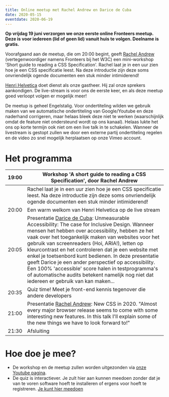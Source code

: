 ```yaml
---
title: Online meetup met Rachel Andrew en Darice de Cuba
date: 2020-05-15
eventdate: 2020-06-19
---
```

**Op vrijdag 19 juni verzorgen we onze eerste online Fronteers meetup. Deze is voor iedereen (lid of geen lid) vanuit huis te volgen. Deelname is gratis.**

Voorafgaand aan de meetup, die om 20:00 begint, geeft [Rachel Andrew](https://twitter.com/rachelandrew]) (vertegenwoordiger namens Fronteers bij het W3C) een mini-workshop 'Short guide to reading a CSS Specification'. Rachel laat je in een uur zien hoe je een CSS specificatie leest. Na deze introductie zijn deze soms onvriendelijk ogende documenten een stuk minder intimiderend!

[Henri Helvetica](https://twitter.com/HenriHelvetica) doet dienst als onze gastheer. Hij zal onze sprekers aankondigen.
De live-stream is voor ons de eerste keer, en als deze meetup goed verloopt volgen er mogelijk meer!

De meetup is geheel Engelstalig. Voor ondertiteling wilden we gebruik maken van we automatische ondertiteling van Google/Youtube en deze naderhand corrigeren, maar helaas bleek deze niet te werken (waarschijnlijk omdat de feature niet ondersteund wordt op ons kanaal). Helaas lukte het ons op korte termijn ook niet om een live talk in te schakelen.
Wanneer de livestream is gestopt zullen we door een externe partij ondertiteling regelen en de video zo snel mogelijk herplaatsen op onze Vimeo account.

# Het programma

| 19:00 | Workshop 'A short guide to reading a CSS Specification', door Rachel Andrew |
| ----- | ------------------------------------------------------------ |
|       | Rachel laat je in een uur zien hoe je een CSS specificatie leest. Na deze introductie zijn deze soms onvriendelijk ogende documenten een stuk minder intimiderend! |
| 20:00 | Een warm welkom van Henri Helvetica op de live stream        |
| 20:05 | Presentatie [Darice de Cuba](https://darice.org/): Unmeasurable Accessibility: The case for Inclusive Design. Wanneer mensen het hebben over accessibility, hebben ze het vaak over het toegankelijk maken van websites voor het gebruik van screenreaders (Hoi, ARIA!), letten op kleurcontrast en het controleren dat je een website met enkel je toetsenbord kunt bedienen. In deze presentatie geeft Darice je een ander perspectief op accessibility. Een 100% 'accessible' score halen in testprogramma's of automatische audits betekent namelijk nog niet dat iedereen er gebruik van kan maken... |
| 20:35 | Quiz time! Meet je front-end kennis tegenover die andere developers |
| 21:00 | Presentatie [Rachel Andrew](https://rachelandrew.co.uk/): New CSS in 2020. "Almost every major browser release seems to come with some interesting new features. In this talk I'll explain some of the new things we have to look forward to!" |
| 21:30 | Afsluiting                                                   |

# Hoe doe je mee?

- De workshop en de meetup zullen worden uitgezonden via [onze Youtube pagina](https://www.youtube.com/watch?v=N2tvZ4P44jY).
- De quiz is interactiever. Je zult hier aan kunnen meedoen zonder dat je van te voren software hoeft te installeren of ergens voor hoeft te registreren. [Je kunt hier meedoen](https://meet.google.com/vjr-jdhk-fii)
